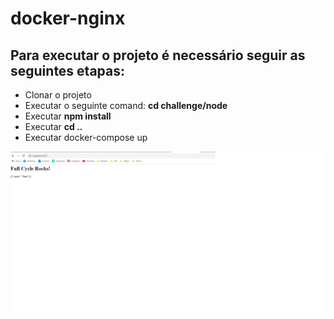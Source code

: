 # docker-nginx

## Para executar o projeto é necessário seguir as seguintes etapas:

- Clonar o projeto
- Executar o seguinte comand: **cd challenge/node**
- Executar **npm install**
- Executar **cd ..**
- Executar docker-compose up

![](evidencia.png)
